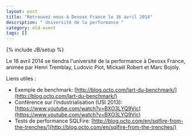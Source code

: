 ```yaml
---
layout: post
title: "Retrouvez nous à Devoxx France le 16 avril 2014"
description: " Université de la performance "
category: old-event
tags: []
---
```

{% include JB/setup %}

Le 16 avril 2014 se tiendra l'université de la performance à Devoxx France, animée par Henri Tremblay, Ludovic Piot, Mickaël Robert et Marc Bojoly.
<!-- more -->
Liens utiles :
* Exemple de benchmark:  [http://blog.octo.com/lart-du-benchmark/](http://blog.octo.com/lart-du-benchmark/)
* Conférence sur l’industrialisation (USI 2013): [https://www.youtube.com/watch?v=BXO3LYQ9Vic](https://www.youtube.com/watch?v=BXO3LYQ9Vic)
* Tests de performance SQLFire: [http://blog.octo.com/en/sqlfire-from-the-trenches/](http://blog.octo.com/en/sqlfire-from-the-trenches/)

